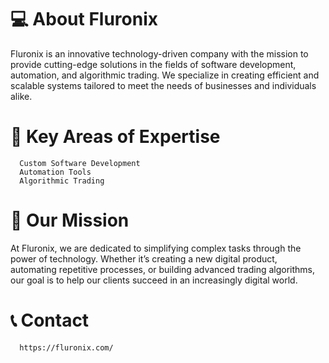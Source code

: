 # 💻 About Fluronix

Fluronix is an innovative technology-driven company with the mission to provide cutting-edge solutions in the fields of software development, automation, and algorithmic trading. We specialize in creating efficient and scalable systems tailored to meet the needs of businesses and individuals alike.

# 🔑 Key Areas of Expertise

      Custom Software Development
      Automation Tools
      Algorithmic Trading

 # 🎯 Our Mission

At Fluronix, we are dedicated to simplifying complex tasks through the power of technology. Whether it’s creating a new digital product, automating repetitive processes, or building advanced trading algorithms, our goal is to help our clients succeed in an increasingly digital world.

# 📞 Contact
      https://fluronix.com/
<!---
Fluronix/Fluronix is a ✨ special ✨ repository because its `README.md` (this file) appears on your GitHub profile.
You can click the Preview link to take a look at your changes.
--->
